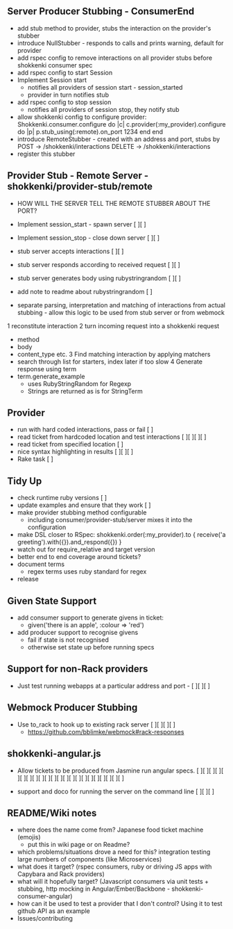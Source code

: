 ## Server Producer Stubbing - ConsumerEnd

- add stub method to provider, stubs the interaction on the provider's stubber
- introduce NullStubber - responds to calls and prints warning, default for provider
- add rspec config to remove interactions on all provider stubs before shokkenki consumer spec
- add rspec config to start Session
- Implement Session start
  - notifies all providers of session start - session_started
  - provider in turn notifies stub
- add rspec config to stop session
  - notifies all providers of session stop, they notify stub
- allow shokkenki config to configure provider:
  Shokkenki.consumer.configure do |c|
    c.provider(:my_provider).configure do |p|
      p.stub_using(:remote).on_port 1234
    end
  end
- introduce RemoteStubber - created with an address and port, stubs by
 POST -> /shokkenki/interactions
 DELETE -> /shokkenki/interactions
- register this stubber

## Provider Stub - Remote Server - shokkenki/provider-stub/remote

- HOW WILL THE SERVER TELL THE REMOTE STUBBER ABOUT THE PORT?

- Implement session_start - spawn server [ ][ ]
- Implement session_stop - close down server [ ][ ]

- stub server accepts interactions [ ][ ]
- stub server responds according to received request [ ][ ]
- stub server generates body using rubystringrandom [ ][ ]
- add note to readme about rubystringrandom [ ]
- separate parsing, interpretation and matching of interactions from actual stubbing - allow this logic to be used from stub server or from webmock

1 reconstitute interaction
2 turn incoming request into a shokkenki request
  - method
  - body
  - content_type etc.
3 Find matching interaction by applying matchers
  - search through list for starters, index later if too slow
4 Generate response using term
  - term.generate_example
    - uses RubyStringRandom for Regexp
    - Strings are returned as is for StringTerm

## Provider

- run with hard coded interactions, pass or fail [ ]
- read ticket from hardcoded location and test interactions [ ][ ][ ][ ]
- read ticket from specified location [ ]
- nice syntax highlighting in results [ ][ ][ ]
- Rake task [ ]

## Tidy Up

- check runtime ruby versions [ ]
- update examples and ensure that they work [ ]
- make provider stubbing method configurable
  - including consumer/provider-stub/server mixes it into the configuration
- make DSL closer to RSpec: shokkenki.order(:my_provider).to { receive('a greeting').with({}).and_respond({}) }
- watch out for require_relative and target version
- better end to end coverage around tickets?
- document terms
  - regex terms uses ruby standard for regex
- release

## Given State Support

- add consumer support to generate givens in ticket:
  - given('there is an apple', :colour => 'red')
- add producer support to recognise givens
  - fail if state is not recognised
  - otherwise set state up before running specs

## Support for non-Rack providers

- Just test running webapps at a particular address and port - [ ][ ][ ]

## Webmock Producer Stubbing

- Use to_rack to hook up to existing rack server [ ][ ][ ][ ]
  - https://github.com/bblimke/webmock#rack-responses

## shokkenki-angular.js

- Allow tickets to be produced from Jasmine run angular specs. [ ][ ][ ][ ][ ][ ][ ][ ][ ][ ][ ][ ][ ][ ][ ][ ][ ][ ][ ][ ][ ][ ]

- support and doco for running the server on the command line [ ][ ][ ]

## README/Wiki notes

- where does the name come from? Japanese food ticket machine (emojis)
  - put this in wiki page or on Readme?
- which problems/situations drove a need for this? integration testing large numbers of components (like Microservices)
- what does it target? (rspec consumers, ruby or driving JS apps with Capybara and Rack providers)
- what will it hopefully target? (Javascript consumers via unit tests + stubbing, http mocking in Angular/Ember/Backbone - shokkenki-consumer-angular)
- how can it be used to test a provider that I don't control? Using it to test github API as an example
- Issues/contributing